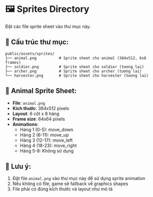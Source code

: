 # 🖼️ Sprites Directory

Đặt các file sprite sheet vào thư mục này.

## 📁 Cấu trúc thư mục:

```
public/assets/sprites/
├── animal.png          # Sprite sheet cho animal (384x512, 6x8 frames)
├── soldier.png         # Sprite sheet cho soldier (tương lai)
├── archer.png          # Sprite sheet cho archer (tương lai)
└── harvester.png       # Sprite sheet cho harvester (tương lai)
```

## 🎯 Animal Sprite Sheet:

- **File**: `animal.png`
- **Kích thước**: 384x512 pixels
- **Layout**: 6 cột x 8 hàng
- **Frame size**: 64x64 pixels
- **Animations**:
  - Hàng 1 (0-5): move_down
  - Hàng 2 (6-11): move_up  
  - Hàng 3 (12-17): move_left
  - Hàng 4 (18-23): move_right
  - Hàng 5-8: Không sử dụng

## 📝 Lưu ý:

1. Đặt file `animal.png` vào thư mục này để sử dụng sprite animation
2. Nếu không có file, game sẽ fallback về graphics shapes
3. File phải có đúng kích thước và layout như mô tả

